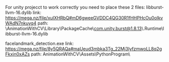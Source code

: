 For unity projecct to work correctly you need to place these 2 files:
libburst-llvm-16.dylib
link: https://mega.nz/file/xuIXHRbQ#mD6gweeGVDDC4QG30R1fHHPHcOu0olkvWAdN7nkuyq4
path: \AnimationWithCV\Library\PackageCache\com.unity.burst@1.8.13\\.Runtime\libburst-llvm-16.dylib

facelandmark_detection.exe
link: https://mega.nz/file/8y5QRAQa#maUeud3mbka3Tg_22Mj3IyfzmwoLL8q2gFkxjn0xAZs
path: AnimationWithCV\Assets\PythonProgram\
